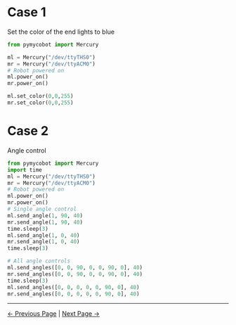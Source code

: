 
# Case 1

Set the color of the end lights to blue

```python
from pymycobot import Mercury

ml = Mercury("/dev/ttyTHS0")
mr = Mercury("/dev/ttyACM0")
# Robot powered on
ml.power_on()
mr.power_on()

ml.set_color(0,0,255)
mr.set_color(0,0,255)

```

# Case 2

Angle control

```python
from pymycobot import Mercury
import time
ml = Mercury("/dev/ttyTHS0")
mr = Mercury("/dev/ttyACM0")
# Robot powered on
ml.power_on()
mr.power_on()
# Single angle control
ml.send_angle(1, 90, 40)
mr.send_angle(1, 90, 40)
time.sleep(3)
ml.send_angle(1, 0, 40)
mr.send_angle(1, 0, 40)
time.sleep(3)

# All angle controls
ml.send_angles([0, 0, 90, 0, 0, 90, 0], 40)
mr.send_angles([0, 0, 90, 0, 0, 90, 0], 40)
time.sleep(3)
ml.send_angles([0, 0, 0, 0, 0, 90, 0], 40)
mr.send_angles([0, 0, 0, 0, 0, 90, 0], 40)

```

----
[← Previous Page](./6.1.2-ApplicationBasePython.md) | [Next Page →](../6.1-Python/6.1.4-Drag_teach.md)